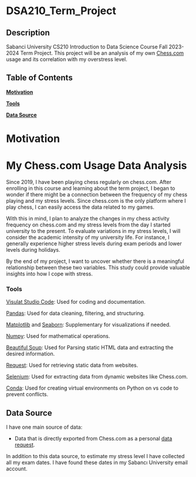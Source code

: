 # DSA210_Term_Project

## Description
Sabanci University CS210 Introduction to Data Science Course Fall 2023-2024 Term Project. This project will be an analysis of my own <a href="https://https://www.chess.com/" target="_blank">Chess.com</a> usage and its correlation with my overstress level.

## Table of Contents
**[Motivation](#motivation)**  

**[Tools](#tools)**  

**[Data Source](#data-source)**  


# Motivation
# My Chess.com Usage Data Analysis
Since 2019, I have been playing chess regularly on chess.com. After enrolling in this course and learning about the term project, I began to wonder if there might be a connection between the frequency of my chess playing and my stress levels. Since chess.com is the only platform where I play chess, I can easily access the data related to my games.

With this in mind, I plan to analyze the changes in my chess activity frequency on chess.com and my stress levels from the day I started university to the present. To evaluate variations in my stress levels, I will consider the academic intensity of my university life. For instance, I generally experience higher stress levels during exam periods and lower levels during holidays.

By the end of my project, I want to uncover whether there is a meaningful relationship between these two variables. This study could provide valuable insights into how I cope with stress.

### Tools

[Visulat Studio Code](https://code.visualstudio.com): Used for coding and documentation.  

[Pandas](https://pandas.pydata.org/): Used for data cleaning, filtering, and structuring.  

[Matplotlib](https://matplotlib.org/) and [Seaborn](https://seaborn.pydata.org/): Supplementary for visualizations if needed.  

[Numpy](https://numpy.org/): Used for mathematical operations.  

[Beautiful Soup](https://www.crummy.com/software/BeautifulSoup/bs4/doc/): Used for Parsing static HTML data and extracting the desired information.

[Request](https://requests.readthedocs.io/en/latest/): Used for retrieving static data from websites.

[Selenium](https://www.selenium.dev/): Used for extracting data from dynamic websites like Chess.com.

[Conda](https://anaconda.org/anaconda/conda): Used for creating virtual environments on Python on vs code to prevent conflicts.

## Data Source

I have one main source of data:

-   Data that is directly exported from Chess.com as a personal [data request](https://www.chess.com/games/archive).


In addition to this data source, to estimate my stress level I have collected all my exam dates. I have found these dates in my Sabancı University email account.



